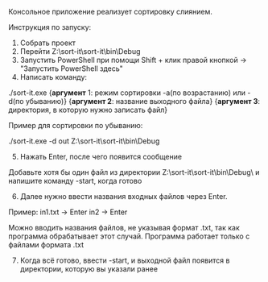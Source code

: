 Консольное приложение реализует сортировку слиянием.

Инструкция по запуску:

1. Собрать проект
2. Перейти Z:\sort-it\sort-it\bin\Debug
3. Запустить PowerShell при помощи Shift + клик правой кнопкой -> "Запустить PowerShell здесь"
4. Написать команду:

 ./sort-it.exe {**аргумент** 1: режим сортировки -a(по возрастанию) или -d(по убыванию)} {**аргумент 2**: название выходного файла} {**аргумент 3**: директория, в которую нужно записать файл}

Пример для сортировки по убыванию:

./sort-it.exe -d out Z:\sort-it\sort-it\bin\Debug

5. Нажать Enter, после чего появится сообщение

Добавьте хотя бы один файл из директории Z:\sort-it\sort-it\bin\Debug\ и напишите команду -start, когда готово

6. Далее нужно ввести названия входных файлов через Enter.

Пример: in1.txt -> Enter in2 -> Enter

Можно вводить названия файлов, не указывая формат .txt, так как программа обрабатывает этот случай. Программа работает только с файлами формата .txt

7. Когда всё готово, ввести -start, и выходной файл появится в директории, которую вы указали ранее
